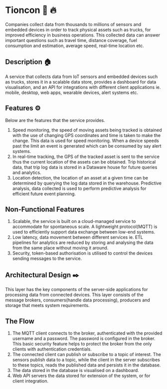 # Tioncon 🚀 🔥

Companies collect data from thousands to millions of sensors and embedded devices in order to track physical assets such as trucks, for improved efficiency in business operations. This collected data can answer important questions such as travel time, distance coverage, fuel consumption and estimation, average speed, real-time location etc. 

## Description 🏠
A service that collects data from IoT sensors and embedded devices such as trucks, stores it in a scalable data store, provides a dashboard for data visualisation, and an API for integrations with different client applications ie. mobile, desktop, web apps, wearable devices, alert systems etc.

## Features ⚙️
Below are the features that the service provides.
1. Speed monitoring, the speed of moving assets being tracked is obtained with the use of changing GPS coordinates and time is taken to make the change. This data is used for speed monitoring. When a device speeds past the limit an event is generated which can be consumed by say alert systems.
2. In real-time tracking, the GPS of the tracked asset is sent to the service thus the current location of the assets can be obtained.
Trip historical data, that trip log data is stored in a Dataware house for future queries and analytics.
3. Location detection, the location of an asset at a given time can be determined by querying the log data stored in the warehouse.
Predictive analysis, data collected is used to perform predictive analysis for efficient future event planning.
## Non-Functional Features
1. Scalable, the service is built on a cloud-managed service to accommodate for spontaneous scale. A lightweight protocol(MQTT) is used to efficiently support data exchange between low-end systems.
2. Low latency, data movement between different services ie. ETL pipelines for analytics are reduced by storing and analysing the data from the same place without moving it around.
3. Security, token-based authorisation is utilised to control the devices sending messages to the service.

## Architectural Design ✒️
This layer has the key components of the server-side applications for processing data from connected devices. This layer consists of the message brokers, consumers(handle data processing), producers and storage that meets system requirements.
## The Flow 
1. The MQTT client connects to the broker, authenticated with the provided username and a password. The password is configured in the broker. This basic security feature helps to protect the broker from the only clients with authentication credentials.
2. The connected client can publish or subscribe to a topic of interest. The sensors publish data to a topic, while the client in the server subscribes to these topics, reads the published data and persists it in the database.
3. The data stored in the database is visualised on a dashboard.
4. Web API servers the data stored for extension of the system, or for client integration.
